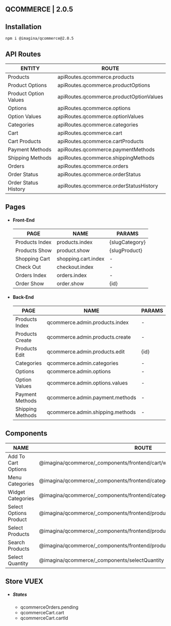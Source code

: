 ## QCOMMERCE  | 2.0.5

## Installation

`` npm i @imagina/qcommerce@2.0.5 ``

## API Routes

| ENTITY | ROUTE |
| ------------- | ------------- |
| Products  | apiRoutes.qcommerce.products  |
| Product Options  | apiRoutes.qcommerce.productOptions |
| Product Option Values  | apiRoutes.qcommerce.productOptionValues |
| Options  | apiRoutes.qcommerce.options |
| Option Values  | apiRoutes.qcommerce.optionValues |
| Categories  | apiRoutes.qcommerce.categories |
| Cart  | apiRoutes.qcommerce.cart |
| Cart Products  | apiRoutes.qcommerce.cartProducts |
| Payment Methods | apiRoutes.qcommerce.paymentMethods |
| Shipping Methods | apiRoutes.qcommerce.shippingMethods |
| Orders  | apiRoutes.qcommerce.orders |
| Order Status  | apiRoutes.qcommerce.orderStatus |
| Order Status History  | apiRoutes.qcommerce.orderStatusHistory |

## Pages

- #### Front-End

  | PAGE | NAME | PARAMS |
  | ------------- | ------------- | ------------- |
  | Products Index | products.index | {slugCategory} |
  | Products Show | product.show | {slugProduct} | 
  | Shopping Cart | shopping.cart.index | - | 
  | Check Out | checkout.index | - |
  | Orders Index | orders.index | - |
  | Order Show | order.show | {id} |
  
- #### Back-End

  | PAGE | NAME | PARAMS |
  | ------------- | ------------- | ------------- |
  | Products Index | qcommerce.admin.products.index | - |
  | Products Create | qcommerce.admin.products.create | - |
  | Products Edit | qcommerce.admin.products.edit | {id} |
  | Categories | qcommerce.admin.categories | - |
  | Options | qcommerce.admin.options | - |
  | Option Values | qcommerce.admin.options.values | - |
  | Payment Methods | qcommerce.admin.payment.methods | - |
  | Shipping Methods | qcommerce.admin.shipping.methods | - |
  
## Components  

  | NAME | ROUTE |
  | ------------- | ------------- |
  | Add To Cart Options | @imagina/qcommerce/_components/frontend/cart/widgets/addToCartOptions |
  | Menu Categories | @imagina/qcommerce/_components/frontend/categories/menu |
  | Widget Categories | @imagina/qcommerce/_components/frontend/categories/widgetCircles |
  | Select Options Product | @imagina/qcommerce/_components/frontend/products/widgets/selectOptionsProduct |
  | Select Products | @imagina/qcommerce/_components/frontend/products/widgets/selectProducts |
  | Search Products | @imagina/qcommerce/_components/frontend/products/search |
  | Select Quantity | @imagina/qcommerce/_components/selectQuantity |

## Store VUEX  
- ##### States
  - qcommerceOrders.pending
  - qcommerceCart.cart
  - qcommerceCart.cartId
